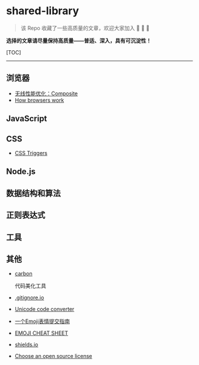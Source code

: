 # shared-library

> 该 Repo 收藏了一些高质量的文章，欢迎大家加入 :tada: :tada: :tada:

**选择的文章请尽量保持高质量——普适、深入，具有可沉淀性！**

[TOC]

---

## 浏览器

- [无线性能优化：Composite](http://taobaofed.org/blog/2016/04/25/performance-composite/)
- [How browsers work](http://taligarsiel.com/Projects/howbrowserswork1.htm)

## JavaScript

## CSS

- [CSS Triggers](https://csstriggers.com/)



## Node.js



## 数据结构和算法



## 正则表达式

## 工具

## 其他

- [carbon](https://carbon.now.sh)

   代码美化工具
- [.gitignore.io](https://www.gitignore.io/)
- [Unicode code converter](https://r12a.github.io/app-conversion/)
- [一个Emoji表情提交指南](http://gitmoji.surge.sh/)
- [EMOJI CHEAT SHEET](https://www.webfx.com/tools/emoji-cheat-sheet/)
- [shields.io](https://shields.io/)
- [Choose an open source license](https://choosealicense.com/)
